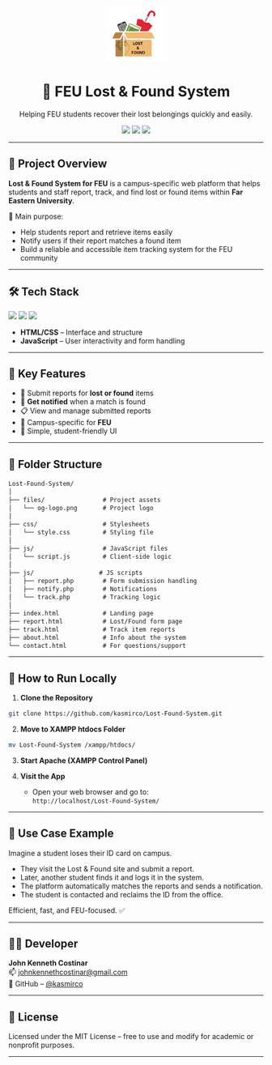 <!-- Logo -->
<p align="center">
  <img src="https://raw.githubusercontent.com/kasmirco/Lost-Found-System/main/og-logo.png" width="120" alt="Lost & Found Logo" />
</p>

<h1 align="center">🎒 FEU Lost & Found System</h1>

<p align="center">
  Helping FEU students recover their lost belongings quickly and easily.
</p>

<p align="center">
  <img src="https://img.shields.io/badge/status-active-brightgreen.svg" />
  <img src="https://img.shields.io/badge/focus-campus--only-yellow" />
  <img src="https://img.shields.io/badge/type-webapp-blue" />
</p>

---

## 🧭 Project Overview

**Lost & Found System for FEU** is a campus-specific web platform that helps students and staff report, track, and find lost or found items within **Far Eastern University**.  

🎯 Main purpose:
- Help students report and retrieve items easily  
- Notify users if their report matches a found item  
- Build a reliable and accessible item tracking system for the FEU community  

---

## 🛠️ Tech Stack

<p align="left">
  <img src="https://img.shields.io/badge/HTML5-E34F26?style=for-the-badge&logo=html5&logoColor=white" />
  <img src="https://img.shields.io/badge/CSS3-1572B6?style=for-the-badge&logo=css3&logoColor=white" />
  <img src="https://img.shields.io/badge/JavaScript-F7DF1E?style=for-the-badge&logo=javascript&logoColor=black" />
</p>

- **HTML/CSS** – Interface and structure  
- **JavaScript** – User interactivity and form handling  

---

## 🧠 Key Features

- 📝 Submit reports for **lost or found** items  
- 🔔 **Get notified** when a match is found  
- 📋 View and manage submitted reports  
- 🎯 Campus-specific for **FEU**  
- 👤 Simple, student-friendly UI  

---

## 📁 Folder Structure

```
Lost-Found-System/
│
├── files/                # Project assets
│   └── og-logo.png       # Project logo
│
├── css/                  # Stylesheets
│   └── style.css         # Styling file
│
├── js/                   # JavaScript files
│   └── script.js         # Client-side logic
│
├── js/                  # JS scripts
│   ├── report.php        # Form submission handling
│   ├── notify.php        # Notifications
│   └── track.php         # Tracking logic
│
├── index.html            # Landing page
├── report.html           # Lost/Found form page
├── track.html            # Track item reports
├── about.html            # Info about the system
└── contact.html          # For questions/support
```

---

## 🚀 How to Run Locally

1. **Clone the Repository**

```bash
git clone https://github.com/kasmirco/Lost-Found-System.git
```

2. **Move to XAMPP htdocs Folder**

```bash
mv Lost-Found-System /xampp/htdocs/
```

3. **Start Apache (XAMPP Control Panel)**

4. **Visit the App**
   - Open your web browser and go to:  
   `http://localhost/Lost-Found-System/`

---

## 📌 Use Case Example

Imagine a student loses their ID card on campus.

- They visit the Lost & Found site and submit a report.
- Later, another student finds it and logs it in the system.
- The platform automatically matches the reports and sends a notification.
- The student is contacted and reclaims the ID from the office.

Efficient, fast, and FEU-focused. ✅

---

## 🧑‍💻 Developer

**John Kenneth Costinar**  
📫 [johnkennethcostinar@gmail.com](mailto:johnkennethcostinar@gmail.com)  
🔗 GitHub – [@kasmirco](https://github.com/kasmirco)

---

## 📄 License

Licensed under the MIT License – free to use and modify for academic or nonprofit purposes.

---
